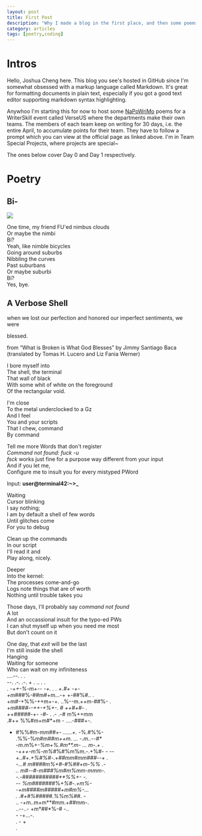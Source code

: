 ```yaml
---
layout: post
title: First Post
description: "Why I made a blog in the first place, and then some poems."
category: articles
tags: [poetry,coding]
---
```

# Intros

Hello, Joshua Cheng here. This blog you see's hosted in GitHub since I'm somewhat obsessed with a markup language called Markdown. It's great for formatting documents in plain text, especially if you got a good text editor supporting markdown syntax highlighting.

Anywhoo I'm starting this for now to host some [NaPoWriMo](napowrimo.net) poems for a WriterSkill event called VerseUS where the departments make their own teams. The members of each team keep on writing for 30 days, i.e. the entire April, to accumulate points for their team. They have to follow a prompt which you can view at the official page as linked above. I'm in Team Special Projects, where projects are special~

The ones below cover Day 0 and Day 1 respectively.

# Poetry

## Bi-

![](http://www.pipeburn.com/wp-content/uploads/2011/01/CF7W4958.jpg)

One time, my friend FU'ed nimbus clouds  
Or maybe the nimbi  
Bi?  
Yeah, like nimble bicycles  
Going around suburbs  
Nibbling the curves  
Past suburbans  
Or maybe suburbi  
Bi?  
Yes, bye.  

## A Verbose Shell

when we lost our perfection and honored our imperfect sentiments, we were

blessed.

from “What is Broken is What God Blesses” by Jimmy Santiago Baca (translated by Tomas H. Lucero and Liz Fania Werner)

I bore myself into  
The shell, the terminal  
That wall of black  
With some whit of white on the foreground  
Of the rectangular void.  

I'm close  
To the metal underclocked to a Gz  
And I feel  
You and your scripts  
That I chew, command  
By command  

  Tell me more
Words that don't register  
*Command not found: fuck -u*  
*fsck* works just fine for a purpose way different from your input  
And if you let me,  
Configure me to insult you for every mistyped PWord  

Input: **user@terminal42:~>_**

Waiting  
Cursor blinking  
I say nothing;  
I am by default a shell of few words  
Until glitches come  
For you to debug  

Clean up the commands  
In our script  
I'll read it and  
Play along, nicely.  

Deeper  
Into the kernel:  
The processes come-and-go  
Logs note things that are of worth  
Nothing until trouble takes you  

Those days, I'll probably say *command not found*  
A lot  
And an occassional insult for the typo-ed PWs  
I can shut myself up when you need me most  
But don't count on it  

One day, that *exit* will be the last  
I'm still inside the shell  
Hanging  
Waiting for someone  
Who can wait on my infiniteness  
   ....--.  .		 .  
--. .-.	.-. +	   .   .. .   .  
. -+*+-%-m+-- -+. . . +.#+ -+-  
 +m*###%-##m#+m...-+  +-##%#.. .  
+m#-+%%-++m+-+.	..%--m.++m-##%-	.  
+m###*#--++-+%+-.   *#	++#+*#-	.  
++#####-+- -*#-	. .- .-# m%++mm  
 .#++ %%#m+m#*+m    -  ....-###+-.  
+ #%%#m-m*m##+-	......+. -*%.#%%-  
.%%-%m#m#*#m++*m. ... -.m..--#**  
-m*.m%+*-%m+%.#m**.m- ... m-*.+	 .  
-+*++-m%-m%#*%#%m%m.-.+%#-  - --  
+..#+.*+%#%#-.+##mm#mm###--+ .  
-...# m####m%+#-#%##+m-%% .-  
 .. m#--#-m###%m#m%mm-mmm-.  
     -.-###########**%%+- -.  
    -- %m####*###%*+%#-.+m%-  
       -+*m####m#####+*m#m%-...  
      .	.#+#*%*#####.%%m%*##. -  
      .. -+m..m+m**#mm.+##mm-.  
	..--..-	+m*##*%-# -..  
		 - -+...-.  
		 .  -	+  
		  .  
